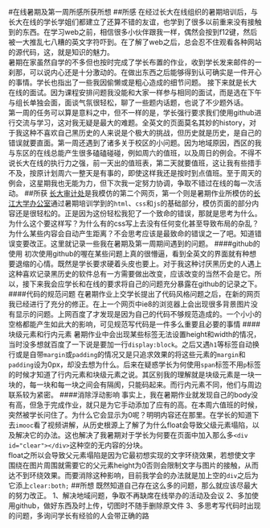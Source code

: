 #在线暑期及第一周所感所获所想
##所感
在经过长大在线组织的暑期培训后，与长大在线的学长学姐们都建立了还算不错的友谊，也学到了很多以前重来没有接触到的东西。在学习web之前，相信很多小伙伴跟我一样，偶然会按到f12键，然后被一大推乱七八糟的英文字符吓到。在了解了web之后，总会忍不住观看各种网站的源代码，这，就是知识的魅力。<br>
暑期在家虽然自学的不多但也按时完成了学长布置的作业，收到学长发来邮件的一刹那，可以说内心还是十分激动的。在做出东西之后能够得到认可确实是一件开心的事情。学长也指出了一些我因偷懒或是粗心造成的细节问题。
接下来就是长大在线的面试。因为课程安排问题我没能和大家一样参与相同的面试，而是选在下午与组长单独会面，面谈气氛很轻松，聊了一些题内话题，也说了不少题外话。<br>
第一周的任务可以算是意料之中，但不一样的是，学长强行要求我们使用github进行交流与学习，这对我无疑是最大的难题。全英文的页面莫名其妙的history，对于我这种不喜欢自己黑历史的人来说是个极大的挑战，但历史就是历史，是自己的错误就要直面。第一周还遇到了诸多关于校区的小问题。因为地域原因，西区的我与东区的在线总能产生很多磕磕碰碰，例如周六的值班，以及周日的例会。不得不说长大在线的执行力之强，前一天出的值班表，第二天就要值班，这让我有些措手不及，按原计划周六一整天是有事的，即使这样我还是按时到点值班。至于周天的例会，这星期我也无能为力，但下次我一定努力协调，争取不错过在线的每一次活动。
##所获
[长大审计处](http://sjc.yangtzeu.edu.cn)是我模仿的第二个网页，第一个则是暑期作业所模仿的[长江大学办公室](http://office.yangtzeu.edu.cn)通过暑期培训学到的`html`、`css`和`js`的基础部分，模仿页面的部分内容还是很轻松的。正是因为这份轻松我犯了一个致命的错误，那就是思考为什么。为什么这个要这样写？为什么有的css写上去没有任何变化甚至导致布局的杂乱？为什么某些内容会自动产生距离？不会思考应该是最致命的错误之一了吧。知道错误变要改正。这里就记录一些我在暑期及第一周期间遇到的问题。
####github的使用
初次使用github的喔在某些问题上真的很懵逼，看到全英文的界面就有种想要退缩的心情。既然是学长要求硬着头皮也要上。对于我这种讨厌黑历史的人遇上这种喜欢记录黑历史的软件总有一方需要做出改变，应该改变的当然不会是它。所以，接下来我会应学长和在线的要求将自己的问题充分暴露在github的记录之下。
####代码的规范问题
在暑期作业上交学长提出了代码风格问题之后，在新的网页我已经进行了充分的修正。在上一个网页中ie8的浏览器上会出现很多背景图片没有显示的问题。上网百度了才发现是因为自己的代码不够规范造成的。一个小小的空格都能产生如此大的影响，可见规范写代码是一件多么重要且必要的事情
####块级元素和行内元素
暑期作业中会出现某些标签无法设置height和width的情况，当时没多想就百度了一下说是要加一行`display:block`。之后又遇`h1`等标签自动换行或是自带`margin`或`padding`的情况又是只追求效果的将这些元素的`margin`和`padding`设为0px，却没去想为什么。后来在疑惑学长为何使用`span`标签不用`p`标签的时候才知道了行内元素和块级元素之说。其区别我的理解就是块级元素是一块一块的，每一块和每一块之间会有隔阂，只能码起来。而行内元素不同，他们与周边联系较为紧密。
####消除浮动影响
事实上，我在暑期作业就发现自己的body没有高，但急于完成作业，就只是为它手动添加了应有的高。在本周六值班的时候，突然被学长问住了。为什么它会显示为0呢？明明内容还在那里。在学长的知道下去`imooc`看了视频讲解，从历史根源上了解了为什么float会导致父级元素塌陷，以及解决它的办法。这也解决了我暑期对于学长为何要在页面中加入那么多```<div id="clear"></div>```这种空的无内容的分块。<br>
float之所以会导致父元素塌陷是因为它最初想实现的文字环绕效果，若想使文字围绕在图片周围就需要它的父元素height为0否则会限制文字与图片的接触，从而达不到环绕效果。而要消除这种影响，目前我学会的办法就是加上空的`div`之后为它添上`clear:both;`
##所想
既然知道自己存在这么多的问题，那么就应该尽最大的努力改正。
1、解决地域问题，争取不再缺席在线举办的活动及会议
2、多加使用github，做好东西及时上传，切图时不随手删除原文件
3、多思考写代码时出现的问题，多询问学长有经验的人会带正确的路
